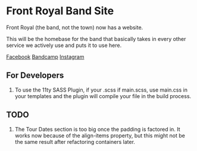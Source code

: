 # Front Royal Band Site
Front Royal (the band, not the town) now has a website.

This will be the homebase for the band that basically takes in every other service we actively use and puts it to use here.

[Facebook](https://facebook.com/frontroyalmd)
[Bandcamp](https://frontroyalmd.bandcamp.com/)
[Instagram](https://instagram.com/frontroyal_official)

## For Developers
1. To use the 11ty SASS Plugin, if your .scss if main.scss, use main.css in your templates and the plugin will compile your file in the build process.

## TODO
1. The Tour Dates section is too big once the padding is factored in. It works now because of the align-items property, but this might not be the same result after refactoring containers later.

